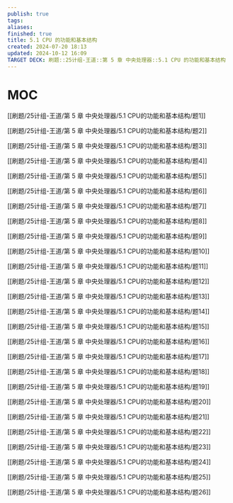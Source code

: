```yaml
---
publish: true
tags: 
aliases: 
finished: true
title: 5.1 CPU 的功能和基本结构
created: 2024-07-20 18:13
updated: 2024-10-12 16:09
TARGET DECK: 刷题::25计组-王道::第 5 章 中央处理器::5.1 CPU 的功能和基本结构
---
```

# MOC

[[刷题/25计组-王道/第 5 章 中央处理器/5.1 CPU的功能和基本结构/题1]]

[[刷题/25计组-王道/第 5 章 中央处理器/5.1 CPU的功能和基本结构/题2]]

[[刷题/25计组-王道/第 5 章 中央处理器/5.1 CPU的功能和基本结构/题3]]

[[刷题/25计组-王道/第 5 章 中央处理器/5.1 CPU的功能和基本结构/题4]]

[[刷题/25计组-王道/第 5 章 中央处理器/5.1 CPU的功能和基本结构/题5]]

[[刷题/25计组-王道/第 5 章 中央处理器/5.1 CPU的功能和基本结构/题6]]

[[刷题/25计组-王道/第 5 章 中央处理器/5.1 CPU的功能和基本结构/题7]]

[[刷题/25计组-王道/第 5 章 中央处理器/5.1 CPU的功能和基本结构/题8]]

[[刷题/25计组-王道/第 5 章 中央处理器/5.1 CPU的功能和基本结构/题9]]

[[刷题/25计组-王道/第 5 章 中央处理器/5.1 CPU的功能和基本结构/题10]]

[[刷题/25计组-王道/第 5 章 中央处理器/5.1 CPU的功能和基本结构/题11]]

[[刷题/25计组-王道/第 5 章 中央处理器/5.1 CPU的功能和基本结构/题12]]

[[刷题/25计组-王道/第 5 章 中央处理器/5.1 CPU的功能和基本结构/题13]]

[[刷题/25计组-王道/第 5 章 中央处理器/5.1 CPU的功能和基本结构/题14]]

[[刷题/25计组-王道/第 5 章 中央处理器/5.1 CPU的功能和基本结构/题15]]

[[刷题/25计组-王道/第 5 章 中央处理器/5.1 CPU的功能和基本结构/题16]]

[[刷题/25计组-王道/第 5 章 中央处理器/5.1 CPU的功能和基本结构/题17]]

[[刷题/25计组-王道/第 5 章 中央处理器/5.1 CPU的功能和基本结构/题18]]

[[刷题/25计组-王道/第 5 章 中央处理器/5.1 CPU的功能和基本结构/题19]]

[[刷题/25计组-王道/第 5 章 中央处理器/5.1 CPU的功能和基本结构/题20]]

[[刷题/25计组-王道/第 5 章 中央处理器/5.1 CPU的功能和基本结构/题21]]

[[刷题/25计组-王道/第 5 章 中央处理器/5.1 CPU的功能和基本结构/题22]]

[[刷题/25计组-王道/第 5 章 中央处理器/5.1 CPU的功能和基本结构/题23]]

[[刷题/25计组-王道/第 5 章 中央处理器/5.1 CPU的功能和基本结构/题24]]

[[刷题/25计组-王道/第 5 章 中央处理器/5.1 CPU的功能和基本结构/题25]]

[[刷题/25计组-王道/第 5 章 中央处理器/5.1 CPU的功能和基本结构/题26]]
